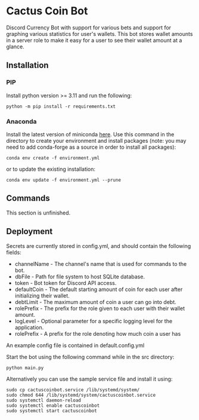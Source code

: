 # Cactus Coin Bot
Discord Currency Bot with support for various bets and support for graphing various statistics for user's wallets. This bot stores wallet amounts in a server role to make it easy for a user to see their wallet amount at a glance.

## Installation

### PIP

Install python version >= 3.11 and run the following:
```commandline
python -m pip install -r requirements.txt
```

### Anaconda
Install the latest version of miniconda [here](https://docs.conda.io/en/latest/miniconda.html).
Use this command in the directory to create your environment and install packages (note: you may need to add conda-forge as a source in order to install all packages):

```commandline
conda env create -f environment.yml
```

or to update the existing installation:

```commandline
conda env update -f environment.yml --prune
```


## Commands
This section is unfinished.

## Deployment
Secrets are currently stored in config.yml, and should contain the following fields:

* channelName - The channel's name that is used for commands to the bot.
* dbFile - Path for file system to host SQLite database.
* token - Bot token for Discord API access.
* defaultCoin - The default starting amount of coin for each user after initializing their wallet.
* debtLimit - The maximum amount of coin a user can go into debt.
* rolePrefix - The prefix for the role given to each user with their wallet amount. 
* logLevel - Optional parameter for a specific logging level for the application.
* rolePrefix - A prefix for the role denoting how much coin a user has

An example config file is contained in default.config.yml

Start the bot using the following command while in the src directory:
```commandline
python main.py
```

Alternatively you can use the sample service file and install it using:
```commandline
sudo cp cactuscoinbot.service /lib/systemd/system/
sudo chmod 644 /lib/systemd/system/cactuscoinbot.service
sudo systemctl daemon-reload
sudo systemctl enable cactuscoinbot
sudo systemctl start cactuscoinbot
```
